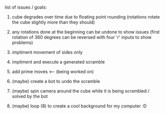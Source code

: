 list of issues / goals:

1) cube degrades over time due to floating point rounding (rotations rotate the cube slightly more than they should)

3) any rotations done at the beginning can be undone to show issues (first rotation of 360 degrees can be reversed with four 'r' inputs to show problems)

4) impliment movement of sides only

5) impliment and execute a generated scramble

6) add prime moves <-- (being worked on)

7) (maybe) create a bot to undo the scramble

8) (maybe) spin camera around the cube while it is being scrambled / solved by the bot

9) (maybe) loop (8) to create a cool background for my computer :D
